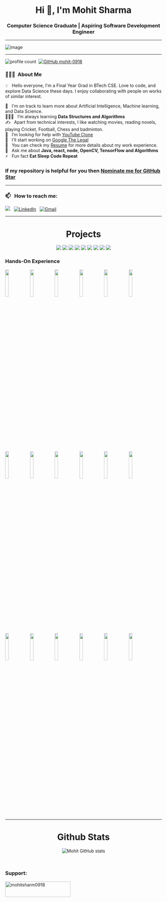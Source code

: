 <h1 align="center">Hi 👋, I'm Mohit Sharma</h1>
<h3 align="center">Computer Science Graduate | Aspiring Software Development Engineer</h3>

<hr style="border-color: grey; border-width: 2px;">


<p align="center">
 
![image](https://user-images.githubusercontent.com/61057666/169029838-74df663d-2e62-4d77-bdff-b43f7d63f00f.png)

</p>

-----

![profile count](https://komarev.com/ghpvc/?username=mohit-0918&color=blue)&nbsp;
[![GitHub mohit-0918](https://img.shields.io/github/followers/mohit-0918?label=follow&style=social)](https://github.com/mohit-0918)&nbsp;
### 👨🏻‍💻 &nbsp;About Me

💡 &nbsp; Hello everyone, I'm a Final Year Grad in BTech CSE. Love to code, and explore Data Science these days. I enjoy collaborating with people on works of similar interest. 

🌱 &nbsp; I'm on track to learn more about Artificial Intelligence, Machine learning, and Data Science.\
👨🏻‍🏫 &nbsp; I’m always learning **Data Structures and Algorithms**\
✍️ &nbsp; Apart from technical interests, I like watching movies, reading novels, playing Cricket, Football, Chess and badminton.\
🤝 &nbsp; I’m looking for help with [YouTube Clone](https://github.com/Mohit-0918/YouTube-clone)\
👯 &nbsp; I'll start working on [Google The Legal](https://github.com/Mohit-0918/Google_the_Legal)\
📄 &nbsp; You can check my [Resume](https://drive.google.com/file/d/1SIuwmauF0S2uDT3PHUW3gyikovq_2m1D/view?usp=sharing) for more details about my work experience.\
💬 &nbsp; Ask me about **Java, react, node, OpenCV, TensorFlow and Algorithms**\
⚡ &nbsp; Fun fact **Eat Sleep Code Repeat**


### If my repository is helpful for you then [Nominate me for GitHub Star](https://stars.github.com/nominate/)

-----
### 📫 &nbsp; How to reach me:



<a href="https://www.instagram.com/mohit.sharma.918._"><img src="https://www.vectorlogo.zone/logos/instagram/instagram-ar21.svg"/></a> &nbsp;
<a href="https://www.linkedin.com/in/mohit-sharma0918"><img alt="LinkedIn" src="https://www.vectorlogo.zone/logos/linkedin/linkedin-ar21.svg"/></a> &nbsp;
<a href="mailto:mohit.sharma.2001rip@gmail.com"><img alt="Gmail" src="https://www.vectorlogo.zone/logos/gmail/gmail-ar21.svg" /></a> &nbsp;
</a> &nbsp;

-----  


<h1 align="center">Projects</h1>

</div>
<div  align="center">
 <a href="https://github.com/Mohit-0918/Vidya-Vatra">
 <img src="https://github-readme-stats.vercel.app/api/pin/?username=mohit-0918&repo=Vidya-Vatra&show_icons=true&theme=holi" ></a>
  <a href="https://github.com/Mohit-0918/RESTful">
 <img src="https://github-readme-stats.vercel.app/api/pin/?username=mohit-0918&repo=RESTful&show_icons=true&theme=holi" ></a>
 <a href="https://github.com/Mohit-0918/Ganpati-Grid">
 <img src="https://github-readme-stats.vercel.app/api/pin/?username=mohit-0918&repo=Ganpati-Grid&show_icons=true&theme=holi" ></a>
 <a href="https://github.com/Mohit-0918/Traffic-Sign-Classification">
 <img src="https://github-readme-stats.vercel.app/api/pin/?username=mohit-0918&repo=Traffic-Sign-Classification&show_icons=true&theme=holi" ></a>
 <a href="https://github.com/Mohit-0918/Color-Detection-using-OpenCV">
 <img src="https://github-readme-stats.vercel.app/api/pin/?username=mohit-0918&repo=Color-Detection-using-OpenCV&show_icons=true&theme=holi" ></a>
  <a href="https://github.com/Mohit-0918/Ganpati-Grid">
 <img src="https://github-readme-stats.vercel.app/api/pin/?username=mohit-0918&repo=Ganpati-Grid&show_icons=true&theme=holi" ></a>
 <a href="https://github.com/Mohit-0918/AURA">
 <img src="https://github-readme-stats.vercel.app/api/pin/?username=mohit-0918&repo=AURA&show_icons=true&theme=holi" ></a>
 <a href="https://github.com/Mohit-0918/Library_Management_Software">
 <img src="https://github-readme-stats.vercel.app/api/pin/?username=mohit-0918&repo=Library_Management_Software&show_icons=true&theme=holi"></a>
 <a href="https://github.com/Mohit-0918/Google_the_Legal">
 <img src="https://github-readme-stats.vercel.app/api/pin/?username=mohit-0918&repo=Google_the_Legal&show_icons=true&theme=holi"></a> 
 
  
</div>



### Hands-On Experience

<p>


<code><img width="15%" src="https://www.vectorlogo.zone/logos/java/java-ar21.svg"></code>
<code><img width="15%" src="https://www.vectorlogo.zone/logos/python/python-ar21.svg"></code>
<code><img width="15%" src="https://www.vectorlogo.zone/logos/reactjs/reactjs-ar21.svg"></code>
<code><img width="15%" src="https://www.vectorlogo.zone/logos/nodejs/nodejs-ar21.svg"></code>
<code><img width="15%" src="https://www.vectorlogo.zone/logos/w3_html5/w3_html5-ar21.svg"></code>
<code><img width="15%" src="https://www.vectorlogo.zone/logos/w3_css/w3_css-ar21.svg"></code>
<code><img width="15%" src="https://www.vectorlogo.zone/logos/javascript/javascript-ar21.svg"></code>
<code><img width="15%" src="https://www.vectorlogo.zone/logos/getbootstrap/getbootstrap-ar21.svg"></code>
<code><img width="15%" src="https://www.vectorlogo.zone/logos/kaggle/kaggle-ar21.svg"></code>
<code><img width="15%" src="https://www.vectorlogo.zone/logos/numpy/numpy-ar21.svg"></code>
<code><img width="15%" src="https://www.vectorlogo.zone/logos/springio/springio-ar21.svg"></code>
<code><img width="15%" src="https://www.vectorlogo.zone/logos/jupyter/jupyter-ar21.svg"></code>
<code><img width="15%" src="https://www.vectorlogo.zone/logos/mongodb/mongodb-ar21.svg"></code>
<code><img width="15%" src="https://www.vectorlogo.zone/logos/mysql/mysql-ar21.svg"></code>
<code><img width="15%" src="https://www.vectorlogo.zone/logos/opencv/opencv-ar21.svg"></code>
<code><img width="15%" src="https://www.vectorlogo.zone/logos/tensorflow/tensorflow-ar21.svg"></code>
<code><img width="15%" src="https://www.vectorlogo.zone/logos/git-scm/git-scm-ar21.svg"></code>
<code><img width="15%" src="https://www.vectorlogo.zone/logos/ubuntu/ubuntu-ar21.svg"></code>



-----
</p>



<h1 align="center">Github Stats</h1>

<div align="center">
  
![Mohit GitHub stats](https://github-readme-stats.vercel.app/api?username=mohit-0918&show_icons=true&theme=holi)

</div>
 
 



<br>

<h3 align="left">Support:</h3>
<p><a href="https://www.buymeacoffee.com/mohitsharm0918"> <img align="left" src="https://cdn.buymeacoffee.com/buttons/v2/default-yellow.png" height="50" width="210" alt="mohitsharm0918" /></a></p><br><br>
